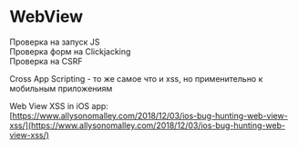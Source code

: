 # WebView

Проверка на запуск JS   
Проверка форм на Clickjacking   
Проверка на CSRF

Cross App Scripting - то же самое что и xss, но применительно к мобильным приложениям

Web View XSS in iOS app: [https://www.allysonomalley.com/2018/12/03/ios-bug-hunting-web-view-xss/](https://www.allysonomalley.com/2018/12/03/ios-bug-hunting-web-view-xss/)



